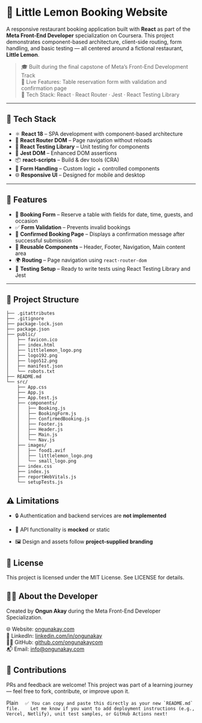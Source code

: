 # 🍋 Little Lemon Booking Website

A responsive restaurant booking application built with **React** as part of the **Meta Front-End Developer** specialization on Coursera. This project demonstrates component-based architecture, client-side routing, form handling, and basic testing — all centered around a fictional restaurant, **Little Lemon**.

> 🎓 Built during the final capstone of Meta’s Front-End Development Track  
> 🚀 Live Features: Table reservation form with validation and confirmation page  
> 🧪 Tech Stack: React · React Router · Jest · React Testing Library

---

## 🧰 Tech Stack

- ⚛️ **React 18** – SPA development with component-based architecture  
- 🧭 **React Router DOM** – Page navigation without reloads  
- 🎯 **React Testing Library** – Unit testing for components  
- 🧪 **Jest DOM** – Enhanced DOM assertions  
- 📦 **react-scripts** – Build & dev tools (CRA)  
- 📝 **Form Handling** – Custom logic + controlled components  
- 🌐 **Responsive UI** – Designed for mobile and desktop

---

## 🚀 Features

- 📅 **Booking Form** – Reserve a table with fields for date, time, guests, and occasion  
- ✅ **Form Validation** – Prevents invalid bookings  
- 📄 **Confirmed Booking Page** – Displays a confirmation message after successful submission  
- 🧩 **Reusable Components** – Header, Footer, Navigation, Main content area  
- 🌍 **Routing** – Page navigation using `react-router-dom`  
- 🧪 **Testing Setup** – Ready to write tests using React Testing Library and Jest

---

## 📁 Project Structure

```plaintext
├── .gitattributes
├── .gitignore
├── package-lock.json
├── package.json
├── public/
│   ├── favicon.ico
│   ├── index.html
│   ├── littlelemon_logo.png
│   ├── logo192.png
│   ├── logo512.png
│   ├── manifest.json
│   └── robots.txt
├── README.md
└── src/
    ├── App.css
    ├── App.js
    ├── App.test.js
    ├── components/
    │   ├── Booking.js
    │   ├── BookingForm.js
    │   ├── ConfirmedBooking.js
    │   ├── Footer.js
    │   ├── Header.js
    │   ├── Main.js
    │   └── Nav.js
    ├── images/
    │   ├── food1.avif
    │   ├── littlelemon_logo.png
    │   └── small_logo.png
    ├── index.css
    ├── index.js
    ├── reportWebVitals.js
    └── setupTests.js
```

⚠️ Limitations
--------------

*   🔒 Authentication and backend services are **not implemented** <br>
    
*   📡 API functionality is **mocked** or static <br>
    
*   🖼️ Design and assets follow **project-supplied branding** <br>
    

📜 License
----------

This project is licensed under the MIT License. See LICENSE for details.

🙋‍♂️ About the Developer
-------------------------

Created by **Ongun Akay** during the Meta Front-End Developer Specialization.<br>

🌐 Website: [ongunakay.com](https://ongunakay.com)<br>
💼 LinkedIn: [linkedin.com/in/ongunakay](https://linkedin.com/in/ongunakay)<br>
🧑‍💻 GitHub: [github.com/ongunakaycom](https://github.com/ongunakaycom)<br>
📬 Email: info@ongunakay.com

🤝 Contributions
----------------

PRs and feedback are welcome! This project was part of a learning journey — feel free to fork, contribute, or improve upon it.

Plain ``   ✅ You can copy and paste this directly as your new `README.md` file.    Let me know if you want to add deployment instructions (e.g., Vercel, Netlify), unit test samples, or GitHub Actions next!   ``
